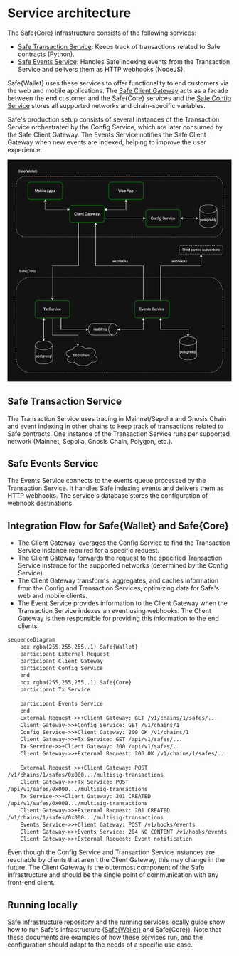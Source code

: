 # Service architecture

The Safe{Core} infrastructure consists of the following services:

* [Safe Transaction Service](https://github.com/safe-global/safe-transaction-service): Keeps track of transactions related to Safe contracts (Python).
* [Safe Events Service](https://github.com/safe-global/safe-events-service): Handles Safe indexing events from the Transaction Service and delivers them as HTTP webhooks (NodeJS).

Safe{Wallet} uses these services to offer functionality to end customers via the web and mobile applications. The [Safe Client Gateway](https://github.com/safe-global/safe-client-gateway-nest) acts as a facade between the end customer and the Safe{Core} services and the [Safe Config Service](https://github.com/safe-global/safe-config-service) stores all supported networks and chain-specific variables.

Safe's production setup consists of several instances of the Transaction Service orchestrated by the Config Service, which are later consumed by the Safe Client Gateway. The Events Service notifies the Safe Client Gateway when new events are indexed, helping to improve the user experience.

![Overview of the backend services and their components.](../../assets/diagram-services.png)

## Safe Transaction Service

The Transaction Service uses tracing in Mainnet/Sepolia and Gnosis Chain and event indexing in other chains to keep track of transactions related to Safe contracts. One instance of the Transaction Service runs per supported network (Mainnet, Sepolia, Gnosis Chain, Polygon, etc.).

## Safe Events Service

The Events Service connects to the events queue processed by the Transaction Service. It handles Safe indexing events and delivers them as HTTP webhooks. The service's database stores the configuration of webhook destinations.

## Integration Flow for Safe{Wallet} and Safe{Core}

- The Client Gateway leverages the Config Service to find the Transaction Service instance required for a specific request.
- The Client Gateway forwards the request to the specified Transaction Service instance for the supported networks (determined by the Config Service).
- The Client Gateway transforms, aggregates, and caches information from the Config and Transaction Services, optimizing data for Safe's web and mobile clients.
- The Event Service provides information to the Client Gateway when the Transaction Service indexes an event using webhooks. The Client Gateway is then responsible for providing this information to the end clients.

``` mermaid
sequenceDiagram
    box rgba(255,255,255,.1) Safe{Wallet}
    participant External Request
    participant Client Gateway
    participant Config Service
    end
    box rgba(255,255,255,.1) Safe{Core}
    participant Tx Service
    
    participant Events Service
    end
    External Request->>+Client Gateway: GET /v1/chains/1/safes/...
    Client Gateway->>+Config Service: GET /v1/chains/1
    Config Service->>+Client Gateway: 200 OK /v1/chains/1
    Client Gateway->>+Tx Service: GET /api/v1/safes/...
    Tx Service->>+Client Gateway: 200 /api/v1/safes/...
    Client Gateway->>+External Request: 200 OK /v1/chains/1/safes/...

    External Request->>+Client Gateway: POST /v1/chains/1/safes/0x000.../multisig-transactions
    Client Gateway->>+Tx Service: POST /api/v1/safes/0x000.../multisig-transactions
    Tx Service->>+Client Gateway: 201 CREATED /api/v1/safes/0x000.../multisig-transactions
    Client Gateway->>+External Request: 201 CREATED /v1/chains/1/safes/0x000.../multisig-transactions
    Events Service->>+Client Gateway: POST /v1/hooks/events
    Client Gateway->>+Events Service: 204 NO CONTENT /v1/hooks/events
    Client Gateway->>+External Request: Event notification
```

Even though the Config Service and Transaction Service instances are reachable by clients that aren't the Client Gateway, this may change in the future. The Client Gateway is the outermost component of the Safe infrastructure and should be the single point of communication with any front-end client.

## Running locally

[Safe Infrastructure](https://github.com/safe-global/safe-infrastructure) repository and the [running services locally](https://github.com/safe-global/safe-infrastructure/blob/main/docs/running_locally.md) guide show how to run Safe's infrastructure ([Safe{Wallet}](https://app.safe.global) and Safe{Core}). Note that these documents are examples of how these services run, and the configuration should adapt to the needs of a specific use case.
